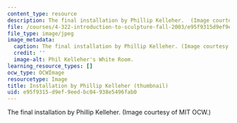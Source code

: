 ```yaml
---
content_type: resource
description: The final installation by Phillip Kelleher.  (Image courtesy of MIT OCW.)
file: /courses/4-322-introduction-to-sculpture-fall-2003/e95f9315d9ef9eedbc04938e5496fab0_4-322f03-th.jpg
file_type: image/jpeg
image_metadata:
  caption: The final installation by Phillip Kelleher. (Image courtesy of MIT OpenCourseWare.)
  credit: ''
  image-alt: Phil Kelleher's White Room.
learning_resource_types: []
ocw_type: OCWImage
resourcetype: Image
title: Installation by Phillip Kelleher (thumbnail)
uid: e95f9315-d9ef-9eed-bc04-938e5496fab0
---
```

The final installation by Phillip Kelleher.  (Image courtesy of MIT OCW.)

